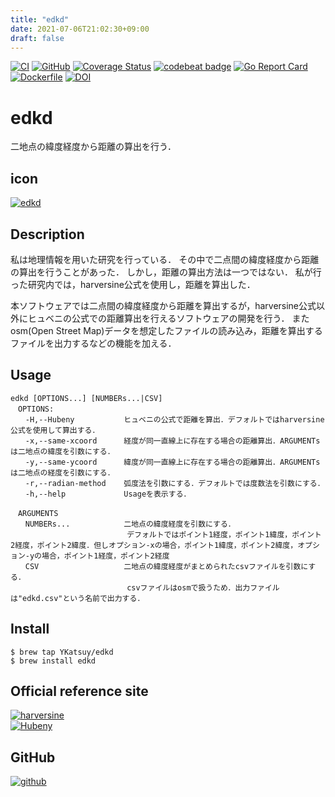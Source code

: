 ```yaml
---
title: "edkd"
date: 2021-07-06T21:02:30+09:00
draft: false
---
```


[![CI](https://github.com/YKatsuy/edkd/actions/workflows/blank.yml/badge.svg)](https://github.com/YKatsuy/edkd/actions/workflows/blank.yml)
[![GitHub](https://img.shields.io/github/license/YKatsuy/edkd)](https://img.shields.io/github/license/YKatsuy/edkd)
[![Coverage Status](https://coveralls.io/repos/github/YKatsuy/edkd/badge.svg?branch=main)](https://coveralls.io/github/YKatsuy/edkd?branch=main)
[![codebeat badge](https://codebeat.co/badges/9bdc88d3-832f-4624-b045-e9a17e0e8794)](https://codebeat.co/projects/github-com-ykatsuy-edkd-main)
[![Go Report Card](https://goreportcard.com/badge/github.com/YKatsuy/edkd)](https://goreportcard.com/report/github.com/YKatsuy/edkd)
[![Dockerfile](https://img.shields.io/badge/Docker-ghcr.io%2FYKatuy%2Fedkd%3A1.0.0-green?logo=docker)](https://hub.docker.com/repository/docker/ykatuy/edkd)
[![DOI](https://zenodo.org/badge/369805796.svg)](https://zenodo.org/badge/latestdoi/369805796)

# edkd

二地点の緯度経度から距離の算出を行う．

## icon

[![edkd](https://freesvg.org/img/restaurant-map-location.png)](https://freesvg.org/restaurant-map-location)

## Description

私は地理情報を用いた研究を行っている．
その中で二点間の緯度経度から距離の算出を行うことがあった．
しかし，距離の算出方法は一つではない．
私が行った研究内では，harversine公式を使用し，距離を算出した．

本ソフトウェアでは二点間の緯度経度から距離を算出するが，harversine公式以外にヒュベニの公式での距離算出を行えるソフトウェアの開発を行う．
またosm(Open Street Map)データを想定したファイルの読み込み，距離を算出するファイルを出力するなどの機能を加える．

## Usage

```
edkd [OPTIONS...] [NUMBERs...|CSV]
　OPTIONS:
　　-H,--Hubeny           ヒュベニの公式で距離を算出．デフォルトではharversine公式を使用して算出する．
　　-x,--same-xcoord      経度が同一直線上に存在する場合の距離算出．ARGUMENTsは二地点の緯度を引数にする．
　　-y,--same-ycoord      緯度が同一直線上に存在する場合の距離算出．ARGUMENTsは二地点の経度を引数にする．
　　-r,--radian-method    弧度法を引数にする．デフォルトでは度数法を引数にする．
　　-h,--help             Usageを表示する．

　ARGUMENTS 
　　NUMBERs...            二地点の緯度経度を引数にする．
                          デフォルトではポイント1経度，ポイント1緯度，ポイント2経度，ポイント2緯度．但しオプション-xの場合，ポイント1緯度，ポイント2緯度，オプション-yの場合，ポイント1経度，ポイント2経度
　　CSV                   二地点の緯度経度がまとめられたcsvファイルを引数にする．
                          csvファイルはosmで扱うため．出力ファイルは"edkd.csv"という名前で出力する．
```

## Install
``` 
$ brew tap YKatsuy/edkd
$ brew install edkd
```

## Official reference site
[![harversine](https://img.shields.io/badge/formula-harversine-9cf)](https://ja.wikipedia.org/wiki/大円距離)  
[![Hubeny](https://img.shields.io/badge/formula-Hubeny-9cf)](https://www.trail-note.net/tech/calc_distance/)

## GitHub
[![github](https://img.shields.io/badge/GitHub-edkd-blueviolet)](https://github.com/YKatsuy/edkd)


